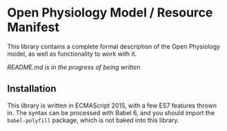 # Open Physiology Model / Resource Manifest #

This library contains a complete formal description of the
Open Physiology model, as well as functionality to work with it.

_README.md is in the progress of being written_


## Installation

This library is written in ECMAScript 2015, with a few ES7 features thrown in.
The syntax can be processed with Babel 6, and you should import the
`babel-polyfill` package, which is not baked into this library.
